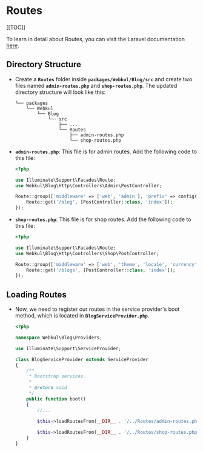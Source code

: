 # Routes

[[TOC]]

To learn in detail about Routes, you can visit the Laravel documentation [here](https://laravel.com/docs/10.x/routing).

## Directory Structure

- Create a **`Routes`** folder inside **`packages/Webkul/Blog/src`** and create two files named **`admin-routes.php`** and **`shop-routes.php`**. The updated directory structure will look like this:

    ```
    └── packages
        └── Webkul
            └── Blog
                └── src
                    ├── ...
                    └── Routes
                        ├── admin-routes.php
                        └── shop-routes.php
    ```

- **`admin-routes.php`**: This file is for admin routes. Add the following code to this file:

  ```php
  <?php

  use Illuminate\Support\Facades\Route;
  use Webkul\Blog\Http\Controllers\Admin\PostController;

  Route::group(['middleware' => ['web', 'admin'], 'prefix' => config('app.admin_url')], function () {
      Route::get('/blog', [PostController::class, 'index']);
  });
  ```

- **`shop-routes.php`**: This file is for shop routes. Add the following code to this file:

  ```php
  <?php

  use Illuminate\Support\Facades\Route;
  use Webkul\Blog\Http\Controllers\Shop\PostController;

  Route::group(['middleware' => ['web', 'theme', 'locale', 'currency']], function () {
      Route::get('/blogs', [PostController::class, 'index']);
  });
  ```

## Loading Routes

- Now, we need to register our routes in the service provider's boot method, which is located in **`BlogServiceProvider.php`**.

  ```php
  <?php

  namespace Webkul\Blog\Providers;

  use Illuminate\Support\ServiceProvider;

  class BlogServiceProvider extends ServiceProvider
  {
      /**
       * Bootstrap services.
       *
       * @return void
       */
      public function boot()
      {
          //... 
          
          $this->loadRoutesFrom(__DIR__ . '/../Routes/admin-routes.php');

          $this->loadRoutesFrom(__DIR__ . '/../Routes/shop-routes.php');
      }
  }
  ```